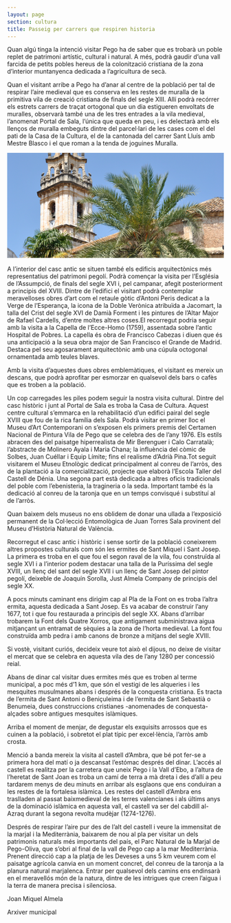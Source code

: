 ```yaml
---
layout: page
section: cultura
title: Passeig per carrers que respiren historia
---
```

Quan algú tinga la intenció visitar Pego ha de saber que es trobarà un poble replet de patrimoni artístic, cultural i natural. A més, podrà gaudir d’una vall farcida de petits pobles hereus de la colonització cristiana de la zona d’interior muntanyenca dedicada a l’agricultura de secà.

Quan el visitant arribe a Pego ha d’anar al centre de la població per tal de respirar l’aire medieval que es conserva en les restes de muralla de la primitiva vila de creació cristiana de finals del segle XIII. Allí podrà recórrer els estrets carrers de traçat ortogonal que un dia estigueren envoltats de muralles, observarà també una de les tres entrades a la vila medieval, l’anomenat Portal de Sala, l’única que queda en peu, i es delectarà amb els llenços de muralla embeguts dintre del parcel·lari de les cases com el del pati de la Casa de la Cultura, el de la cantonada del carrer Sant Lluís amb Mestre Blasco i el que roman a la tenda de joguines Muralla.

<div class="center">
    <img src="/images/cultura/carrers/esglesia_assumpcio.png" alt="Esglesia de l'assumpció" />
</div>

A l’interior del casc antic se situen també els edificis arquitectònics més representatius del patrimoni pegolí. Podrà començar la visita per l’Església de l’Assumpció, de finals del segle XVI i, pel campanar, afegit posteriorment a principis del XVIII. Dintre de l’edifici el visitant podrà contemplar meravelloses obres d’art com el retaule gòtic d’Antoni Peris dedicat a la Verge de l’Esperança, la icona de la Doble Verònica atribuïda a Jacomart, la talla del Crist del segle XVI de Damià Forment i les pintures de l’Altar Major de Rafael Cardells, d’entre moltes altres coses.El recorregut podria seguir amb la visita a la Capella de l’Ecce-Homo (1759), assentada sobre l’antic Hospital de Pobres. La capella és obra de Francisco Cabezas i diuen que és una anticipació a la seua obra major de San Francisco el Grande de Madrid. Destaca pel seu agosarament arquitectònic amb una cúpula octogonal ornamentada amb teules blaves.

Amb la visita d’aquestes dues obres emblemàtiques, el visitant es mereix un descans, que podrà aprofitar per esmorzar en qualsevol dels bars o cafès que es troben a la població.

Un cop carregades les piles podem seguir la nostra visita cultural. Dintre del casc històric i junt al Portal de Sala es troba la Casa de Cultura. Aquest centre cultural s’emmarca en la rehabilitació d’un edifici pairal del segle XVIII que fou de la rica família dels Sala. Podrà visitar en primer lloc el Museu d’Art Contemporani on s’exposen els primers premis del Certamen Nacional de Pintura Vila de Pego que se celebra des de l’any 1976. Els estils abracen des del paisatge hiperrealista de Mir Berenguer i Calo Carratalà; l’abstracte de Molinero Ayala i Maria Chana; la influència del còmic de Solbes, Juan Cuéllar i Equip Límite; fins el realisme d’Adrià Pina.Tot seguit visitarem el Museu Etnològic dedicat principalment al conreu de l’arròs, des de la plantació a la comercialització, projecte que elaborà l’Escola Taller del Castell de Dénia. Una segona part està dedicada a altres oficis tradicionals del poble com l’ebenisteria, la tragineria o la seda. Important també és la dedicació al conreu de la taronja que en un temps convisqué i substituí al de l’arròs.

Quan baixem dels museus no ens oblidem de donar una ullada a l’exposició permanent de la Col·lecció Entomològica de Juan Torres Sala provinent del Museu d’Història Natural de València.

Recorregut el casc antic i històric i sense sortir de la població coneixerem altres propostes culturals com són les ermites de Sant Miquel i Sant Josep. La primera es troba en el que fou el segon raval de la vila, fou construïda al segle XVI i a l’interior podem destacar una talla de la Puríssima del segle XVIII, un llenç del sant del segle XVII i un llenç de Sant Josep del pintor pegolí, deixeble de Joaquín Sorolla, Just Almela Company de principis del segle XX.

A pocs minuts caminant ens dirigim cap al Pla de la Font on es troba l’altra ermita, aquesta dedicada a Sant Josep. Es va acabar de construir l’any 1677, tot i que fou restaurada a principis del segle XX. Abans d’arribar trobarem la Font dels Quatre Xorros, que antigament subministrava aigua mitjançant un entramat de sèquies a la zona de l’horta medieval. La font fou construïda amb pedra i amb canons de bronze a mitjans del segle XVIII.

Si vostè, visitant curiós, decideix veure tot això el dijous, no deixe de visitar el mercat que se celebra en aquesta vila des de l’any 1280 per concessió reial.

Abans de dinar cal visitar dues ermites més que es troben al terme municipal, a poc més d’1 km, que són el vestigi de les alqueries i les mesquites musulmanes abans i després de la conquesta cristiana. Es tracta de l’ermita de Sant Antoni o Beniçuleima i de l’ermita de Sant Sebastià o Benumeia, dues construccions cristianes -anomenades de conquesta- alçades sobre antigues mesquites islàmiques.

Arriba el moment de menjar, de degustar els exquisits arrossos que es cuinen a la població, i sobretot el plat típic per excel·lència, l’arròs amb crosta.

Menció a banda mereix la visita al castell d’Ambra, que bé pot fer-se a primera hora del matí o ja descansat l’estómac després del dinar. L’accés al castell es realitza per la carretera que uneix Pego i la Vall d’Ebo, a l’altura de l’heretat de Sant Joan es troba un camí de terra a mà dreta i des d’allí a peu tardarem menys de deu minuts en arribar als esglaons que ens conduiran a les restes de la fortalesa islàmica. Les restes del castell d’Ambra ens traslladen al passat baixmedieval de les terres valencianes i als últims anys de la dominació islàmica en aquesta vall, el castell va ser del cabdill al-Azraq durant la segona revolta mudèjar (1274-1276).

Després de respirar l’aire pur des de l’alt del castell i veure la immensitat de la marjal i la Mediterrània, baixarem de nou al pla per visitar un dels patrimonis naturals més importants del país, el Parc Natural de la Marjal de Pego-Oliva, que s’obri al final de la vall de Pego cap a la mar Mediterrània. Prenent direcció cap a la platja de les Deveses a uns 5 km veurem com el paisatge agrícola canvia en un moment concret, del conreu de la taronja a la planura natural marjalenca. Entrar per qualsevol dels camins ens endinsarà en el meravellós món de la natura, dintre de les intrigues que creen l’aigua i la terra de manera precisa i silenciosa.

Joan Miquel Almela

Arxiver municipal